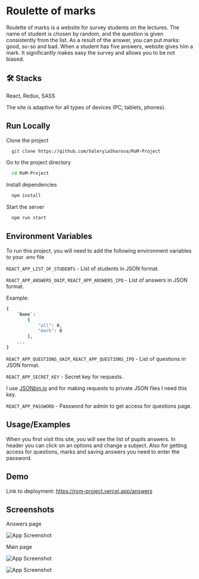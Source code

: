 
# Roulette of marks

Roulette of marks is a website for survey students on the lectures. The name of student is chosen by random, and the question is given consistently from the list. As a result of the answer, you can put marks: good, so-so and bad. When a student has five answers, website gives him a mark. It significantly makes easy the survey and allows you to be not biased.



## 🛠 Stacks
React, Redux, SASS

The site is adaptive for all types of devices (PC, tablets, phones).


## Run Locally

Clone the project

```bash
  git clone https://github.com/ValeryiaSharova/RoM-Project
```

Go to the project directory

```bash
  cd RoM-Project
```

Install dependencies

```bash
  npm install
```

Start the server

```bash
  npm run start
```

## Environment Variables

To run this project, you will need to add the following environment variables to your .env file

`REACT_APP_LIST_OF_STUDENTS` - List of students in JSON format.

`REACT_APP_ANSWERS_OAIP`, `REACT_APP_ANSWERS_IPO` - List of answers in JSON format.

Example: 

```bash
{
    `Name`:
        {
            "all": 0,
            "mark": 0
        },
    ...
}
```
`REACT_APP_QUESTIONS_OAIP`, `REACT_APP_QUESTIONS_IPO` - List of questions in JSON format.

`REACT_APP_SECRET_KEY` - Secret key for requests.

I use [JSONbin.io](https://jsonbin.io/create) and for making requests to private JSON files I need this key.

`REACT_APP_PASSWORD` - Password for admin to get access for questions page.

## Usage/Examples

When you first visit this site, you will see the list of pupils answers. In header you can click on an options and change a subject. Also for getting access for questions, marks and saving answers you need to enter the password.



## Demo

Link to deployment: https://rom-project.vercel.app/answers


## Screenshots

Answers page

![App Screenshot](https://i.ibb.co/VMyrmrj/9.png)

Main page

![App Screenshot](https://i.ibb.co/QrwmyK2/10.png)

![App Screenshot](https://i.ibb.co/9rk08kx/11.png)

